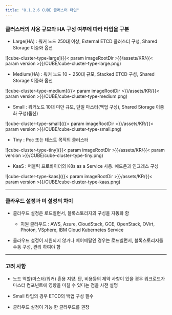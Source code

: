 ```yaml
---
title: "8.1.2.6 CUBE 클러스터 타입"
---
```


### 클러스터의 사용 규모와 HA 구성 여부에 따라 타입을 구분

  * Large(HA) : 워커 노드 250대 이상, External ETCD 클러스터 구성, Shared Storage 이중화 옵션

  ![cube-cluster-type-large]({{< param imageRootDir >}}/assets/KR/{{< param version >}}/CUBE/cube-cluster-type-large.png)

  * Medium(HA) : 워커 노드 10 ~ 250대 규모, Stacked ETCD 구성,  Shared Storage 이중화 옵션

  ![cube-cluster-type-medium]({{< param imageRootDir >}}/assets/KR/{{< param version >}}/CUBE/cube-cluster-type-medium.png)

  * Small : 워커노드 10대 미만 규모, 단일 마스터(백업 구성), Shared Storage 이중화 구성(옵션)

  ![cube-cluster-type-small]({{< param imageRootDir >}}/assets/KR/{{< param version >}}/CUBE/cube-cluster-type-small.png)

  * Tiny : Poc 또는 테스트 목적의 클러스터

  ![cube-cluster-type-tiny]({{< param imageRootDir >}}/assets/KR/{{< param version >}}/CUBE/cube-cluster-type-tiny.png)

  * KaaS : 퍼블릭 프로바이더의 K8s as a Service 사용. 애드온과 인그레스 구성

  ![cube-cluster-type-kaas]({{< param imageRootDir >}}/assets/KR/{{< param version >}}/CUBE/cube-cluster-type-kaas.png)

----

### 클라우드 설정과 미 설정의 차이

  * 클라우드 설정은 로드벨런서, 블록스토리지의 구성을 자동화 함
    
    * 지원 클라우드 : AWS, Azure, CloudStack, GCE, OpenStack, OVirt, Photon, VSphere, IBM Cloud Kubernetes Service

  * 클라우드 설정이 지원되지 않거나 베어메탈인 경우는 로드벨런서, 블록스토리지를 수동 구성, 관리 하여야 함

----

### 고려 사항

  * 노드 역할(마스터/워커) 혼용 지양. 단, 비용등의 제약 사항이 있을 경우 워크로드가 마스터 컴포넌트에 영향을 미칠 수 있다는 점을 사전 설명

  * Small 타입의 경우 ETCD의 백업 구성 필수

  * 클라우드 설정이 가능 한 클라우드를 권장